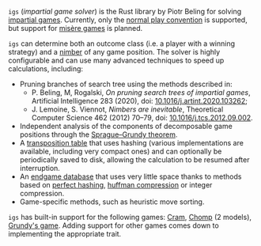 `igs` (*impartial game solver*) is the Rust library by Piotr Beling for solving [impartial games](https://en.wikipedia.org/wiki/Impartial_game). Currently, only the [normal play convention](https://en.wikipedia.org/wiki/Normal_play_convention) is supported, but support for [misère games](https://en.wikipedia.org/wiki/Mis%C3%A8re#Mis%C3%A8re_game) is planned.

`igs` can determine both an outcome class (i.e. a player with a winning strategy) and a [nimber](https://en.wikipedia.org/wiki/Nimber) of any game position. The solver is highly configurable and can use many advanced techniques to speed up calculations, including:
*  Pruning branches of search tree using the methods described in:
   *  P. Beling, M, Rogalski, *On pruning search trees of impartial games*, Artificial Intelligence 283 (2020), doi: [10.1016/j.artint.2020.103262](https://doi.org/10.1016/j.artint.2020.103262);
   *  J. Lemoine, S. Viennot, *Nimbers are inevitable*, Theoretical Computer Science 462 (2012) 70–79, doi: [10.1016/j.tcs.2012.09.002](https://doi.org/10.1016/j.tcs.2012.09.002).
*  Independent analysis of the components of decomposable game positions through the [Sprague–Grundy theorem](https://en.wikipedia.org/wiki/Sprague%E2%80%93Grundy_theorem).
*  A [transposition table](https://en.wikipedia.org/wiki/Transposition_table) that uses hashing (various implementations are available, including very compact ones) and can optionally be periodically saved to disk, allowing the calculation to be resumed after interruption.
*  An [endgame database](https://en.wikipedia.org/wiki/Endgame_tablebase) that uses very little space thanks to methods based on [perfect hashing](https://en.wikipedia.org/wiki/Perfect_hash_function), [huffman compression](https://en.wikipedia.org/wiki/Huffman_coding) or integer compression.
*  Game-specific methods, such as heuristic move sorting.

`igs` has built-in support for the following games: [Cram](<https://en.wikipedia.org/wiki/Cram_(game)>), [Chomp](https://en.wikipedia.org/wiki/Chomp) (2 models), [Grundy's game](https://en.wikipedia.org/wiki/Grundy%27s_game). Adding support for other games comes down to implementing the appropriate trait.